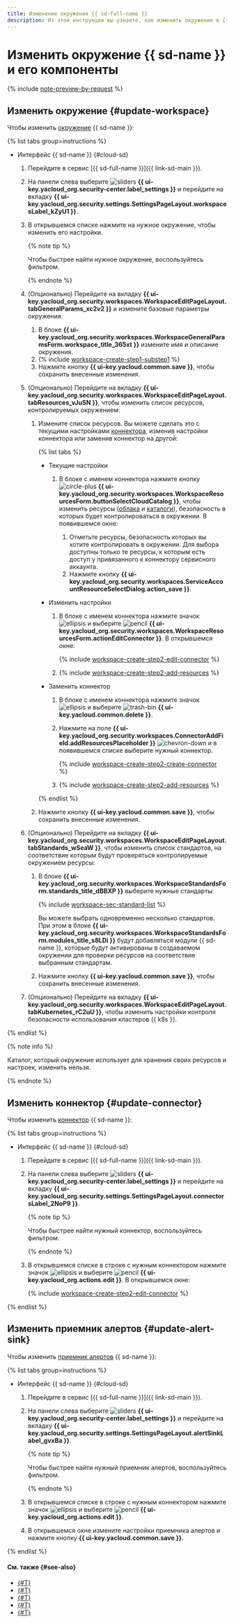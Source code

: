 ```yaml
---
title: Изменение окружения {{ sd-full-name }}
description: Из этой инструкции вы узнаете, как изменить окружение в {{ sd-full-name }}.
---
```


# Изменить окружение {{ sd-name }} и его компоненты

{% include [note-preview-by-request](../../../_includes/note-preview-by-request.md) %}

## Изменить окружение {#update-workspace}

Чтобы изменить [окружение](../../concepts/workspace.md) {{ sd-name }}:

{% list tabs group=instructions %}

- Интерфейс {{ sd-name }} {#cloud-sd}

  1. Перейдите в сервис [{{ sd-full-name }}]({{ link-sd-main }}).
  1. На панели слева выберите ![sliders](../../../_assets/console-icons/sliders.svg) **{{ ui-key.yacloud_org.security-center.label_settings }}** и перейдите на вкладку **{{ ui-key.yacloud_org.security.settings.SettingsPageLayout.workspacesLabel_kZyU1 }}**.
  1. В открывшемся списке нажмите на нужное окружение, чтобы изменить его настройки.

      {% note tip %}

      Чтобы быстрее найти нужное окружение, воспользуйтесь фильтром.

      {% endnote %}

  1. (Опционально) Перейдите на вкладку **{{ ui-key.yacloud_org.security.workspaces.WorkspaceEditPageLayout.tabGeneralParams_xc2v2 }}** и измените базовые параметры окружения:

      1. В блоке **{{ ui-key.yacloud_org.security.workspaces.WorkspaceGeneralParamsForm.workspace_title_365xt }}** измените имя и описание окружения.
      1. {% include [workspace-create-step1-substep1](../../../_includes/security-deck/workspace-create-step1-substep1.md) %}
      1. Нажмите кнопку **{{ ui-key.yacloud.common.save }}**, чтобы сохранить внесенные изменения.
  1. (Опционально) Перейдите на вкладку **{{ ui-key.yacloud_org.security.workspaces.WorkspaceEditPageLayout.tabResources_vJuSN }}**, чтобы изменить список ресурсов, контролируемых окружением:

      1. Измените список ресурсов. Вы можете сделать это с текущими настройками [коннектора](../../concepts/workspace.md#connectors), изменив настройки коннектора или заменив коннектор на другой:

          {% list tabs %}

          - Текущие настройки

            1. В блоке с именем коннектора нажмите кнопку ![circle-plus](../../../_assets/console-icons/circle-plus.svg) **{{ ui-key.yacloud_org.security.workspaces.WorkspaceResourcesForm.buttonSelectCloudCatalog }}**, чтобы изменить ресурсы ([облака](../../../resource-manager/concepts/resources-hierarchy.md#cloud) и [каталоги](../../../resource-manager/concepts/resources-hierarchy.md#folder)), безопасность в которых будет контролироваться в окружении. В появившемся окне:

                1. Отметьте ресурсы, безопасность которых вы хотите контролировать в окружении. Для выбора доступны только те ресурсы, к которым есть доступ у привязанного к коннектору сервисного аккаунта.
                1. Нажмите кнопку **{{ ui-key.yacloud_org.security.workspaces.ServiceAccountResourceSelectDialog.action_save }}**.

          - Изменить настройки

            1. В блоке с именем коннектора нажмите значок ![ellipsis](../../../_assets/console-icons/ellipsis.svg) и выберите ![pencil](../../../_assets/console-icons/pencil.svg) **{{ ui-key.yacloud_org.security.workspaces.WorkspaceResourcesForm.actionEditConnector }}**. В открывшемся окне:

                {% include [workspace-create-step2-edit-connector](../../../_includes/security-deck/workspace-create-step2-edit-connector.md) %}

             1. {% include [workspace-create-step2-add-resources](../../../_includes/security-deck/workspace-create-step2-add-resources.md) %}

          - Заменить коннектор

            1. В блоке с именем коннектора нажмите значок ![ellipsis](../../../_assets/console-icons/ellipsis.svg) и выберите ![trash-bin](../../../_assets/console-icons/trash-bin.svg) **{{ ui-key.yacloud.common.delete }}**.
            1. Нажмите на поле **{{ ui-key.yacloud_org.security.workspaces.ConnectorAddField.addResourcesPlaceholder }}** ![chevron-down](../../../_assets/console-icons/chevron-down.svg) и в появившемся списке выберите нужный коннектор.

                {% include [workspace-create-step2-create-connector](../../../_includes/security-deck/workspace-create-step2-create-connector.md) %}

            1. {% include [workspace-create-step2-add-resources](../../../_includes/security-deck/workspace-create-step2-add-resources.md) %}

          {% endlist %}

      1. Нажмите кнопку **{{ ui-key.yacloud.common.save }}**, чтобы сохранить внесенные изменения.
  1. (Опционально) Перейдите на вкладку **{{ ui-key.yacloud_org.security.workspaces.WorkspaceEditPageLayout.tabStandards_wSeaW }}**, чтобы изменить список стандартов, на соответствие которым будут проверяться контролируемые окружением ресурсы:

      1. В блоке **{{ ui-key.yacloud_org.security.workspaces.WorkspaceStandardsForm.standards_title_dBBXP }}** выберите нужные стандарты:
      
          {% include [workspace-sec-standard-list](../../../_includes/security-deck/workspace-sec-standard-list.md) %}
      
          Вы можете выбрать одновременно несколько стандартов. При этом в блоке **{{ ui-key.yacloud_org.security.workspaces.WorkspaceStandardsForm.modules_title_s8LDi }}** будут добавляться модули {{ sd-name }}, которые будут активированы в создаваемом окружении для проверки ресурсов на соответствие выбранным стандартам.
      1. Нажмите кнопку **{{ ui-key.yacloud.common.save }}**, чтобы сохранить внесенные изменения.
  1. (Опционально) Перейдите на вкладку **{{ ui-key.yacloud_org.security.workspaces.WorkspaceEditPageLayout.tabKubernetes_rC2uU }}**, чтобы изменить настройки контроля безопасности использования кластеров {{ k8s }}.

{% endlist %}

{% note info %}

Каталог, который окружение использует для хранения своих ресурсов и настроек, изменить нельзя.

{% endnote %}

## Изменить коннектор {#update-connector}

Чтобы изменить [коннектор](../../concepts/workspace.md#connectors) {{ sd-name }}:

{% list tabs group=instructions %}

- Интерфейс {{ sd-name }} {#cloud-sd}

  1. Перейдите в сервис [{{ sd-full-name }}]({{ link-sd-main }}).
  1. На панели слева выберите ![sliders](../../../_assets/console-icons/sliders.svg) **{{ ui-key.yacloud_org.security-center.label_settings }}** и перейдите на вкладку **{{ ui-key.yacloud_org.security.settings.SettingsPageLayout.connectorsLabel_2NoP9 }}**.

      {% note tip %}

      Чтобы быстрее найти нужный коннектор, воспользуйтесь фильтром.

      {% endnote %}

  1. В открывшемся списке в строке с нужным коннектором нажмите значок ![ellipsis](../../../_assets/console-icons/ellipsis.svg) и выберите ![pencil](../../../_assets/console-icons/pencil.svg) **{{ ui-key.yacloud_org.actions.edit }}**. В открывшемся окне:

      {% include [workspace-create-step2-edit-connector](../../../_includes/security-deck/workspace-create-step2-edit-connector.md) %}

{% endlist %}

## Изменить приемник алертов {#update-alert-sink}

Чтобы изменить [приемник алертов](../../concepts/workspace.md#alert-sinks) {{ sd-name }}:

{% list tabs group=instructions %}

- Интерфейс {{ sd-name }} {#cloud-sd}

  1. Перейдите в сервис [{{ sd-full-name }}]({{ link-sd-main }}).
  1. На панели слева выберите ![sliders](../../../_assets/console-icons/sliders.svg) **{{ ui-key.yacloud_org.security-center.label_settings }}** и перейдите на вкладку **{{ ui-key.yacloud_org.security.settings.SettingsPageLayout.alertSinkLabel_gvxBa }}**.

      {% note tip %}

      Чтобы быстрее найти нужный приемник алертов, воспользуйтесь фильтром.

      {% endnote %}
  1. В открывшемся списке в строке с нужным коннектором нажмите значок ![ellipsis](../../../_assets/console-icons/ellipsis.svg) и выберите ![pencil](../../../_assets/console-icons/pencil.svg) **{{ ui-key.yacloud_org.actions.edit }}**.
  1. В открывшемся окне измените настройки приемника алертов и нажмите кнопку **{{ ui-key.yacloud.common.save }}**.

{% endlist %}

#### См. также {#see-also}

* [{#T}](../../concepts/workspace.md)
* [{#T}](./create.md)
* [{#T}](./view-dashboard.md)
* [{#T}](./manage-access.md)
* [{#T}](./delete.md)